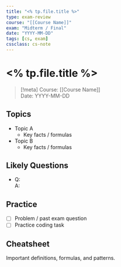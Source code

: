 ```yaml
---
title: "<% tp.file.title %>"
type: exam-review
course: "[[Course Name]]"
exam: "Midterm / Final"
date: "YYYY-MM-DD"
tags: [cs, exam]
cssclass: cs-note
---
```


# <% tp.file.title %>

> [!meta]
> Course: [[Course Name]]  
> Date: YYYY-MM-DD

## Topics
- Topic A  
  - Key facts / formulas
- Topic B  
  - Key facts / formulas

## Likely Questions
- Q:  
  A: 

## Practice
- [ ] Problem / past exam question
- [ ] Practice coding task

## Cheatsheet
Important definitions, formulas, and patterns.

